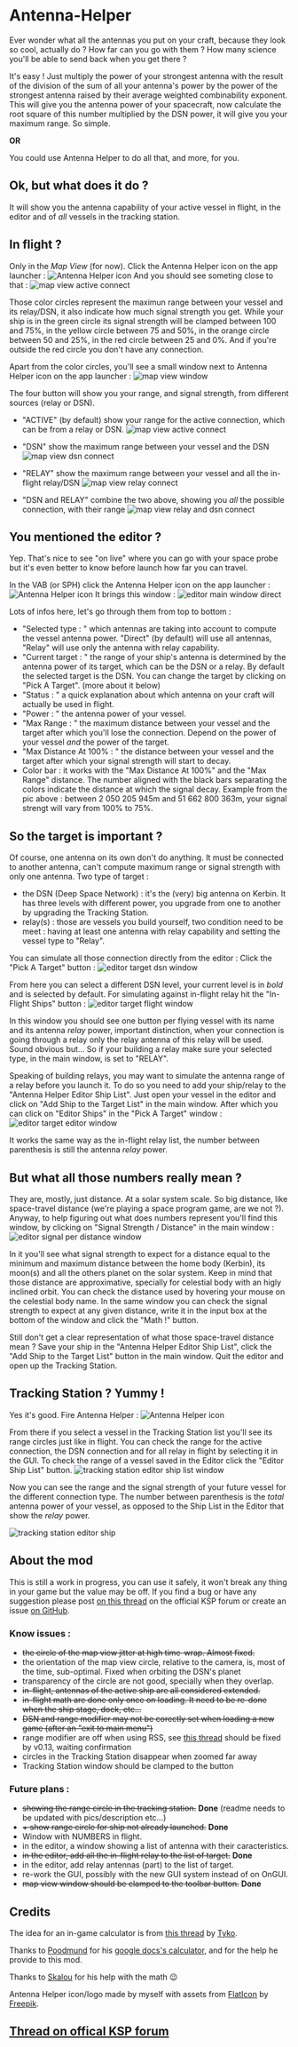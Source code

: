 # Antenna-Helper

Ever wonder what all the antennas you put on your craft, because they look so cool, actually do ? How far can you go with them ? How many science you'll be able to send back when you get there ?

It's easy ! Just multiply the power of your strongest antenna with the result of the division of the sum of all your antenna's power by the power of the strongest antenna raised by their average weighted combinability exponent. This will give you the antenna power of your spacecraft, now calculate the root square of this number multiplied by the DSN power, it will give you your maximum range. So simple.

**OR**

You could use Antenna Helper to do all that, and more, for you.



## Ok, but what does it do ?

It will show you the antenna capability of your active vessel in flight, in the editor and of *all* vessels in the tracking station.


## In flight ?

Only in the *Map View* (for now). Click the Antenna Helper icon on the app launcher : ![Antenna Helper icon](https://github.com/Li0n-0/Antenna-Helper/blob/master/pics/icon_off.png?raw=true)
And you should see someting close to that :
![map view active connect](https://github.com/Li0n-0/Antenna-Helper/blob/master/pics/map_view_active.png?raw=true)

Those color circles represent the maximun range between your vessel and its relay/DSN, it also indicate how much signal strength you get. While your ship is in the green circle its signal strength will be clamped between 100 and 75%, in the yellow circle between 75 and 50%, in the orange circle between 50 and 25%, in the red circle between 25 and 0%. And if you're outside the red circle you don't have any connection.


Apart from the color circles, you'll see a small window next to Antenna Helper icon on the app launcher : 
![map view window](https://github.com/Li0n-0/Antenna-Helper/blob/master/pics/map_view_window.png?raw=true)

The four button will show you your range, and signal strength, from different sources (relay or DSN).

* "ACTIVE" (by default) show your range for the active connection, which can be from a relay or DSN.
![map view active connect](https://github.com/Li0n-0/Antenna-Helper/blob/master/pics/map_view_active.png?raw=true)

* "DSN" show the maximum range between your vessel and the DSN
![map view dsn connect](https://github.com/Li0n-0/Antenna-Helper/blob/master/pics/map_view_dsn.png?raw=true)

* "RELAY" show the maximum range between your vessel and all the in-flight relay/DSN
![map view relay connect](https://github.com/Li0n-0/Antenna-Helper/blob/master/pics/map_view_relay.png?raw=true)

* "DSN and RELAY" combine the two above, showing you *all* the possible connection, with their range
![map view relay and dsn connect](https://github.com/Li0n-0/Antenna-Helper/blob/master/pics/map_view_dsn_and_relay.png?raw=true)


## You mentioned the editor ?

Yep. That's nice to see "on live" where you can go with your space probe but it's even better to know before launch how far you can travel.

In the VAB (or SPH) click the Antenna Helper icon on the app launcher : ![Antenna Helper icon](https://github.com/Li0n-0/Antenna-Helper/blob/master/pics/icon_off.png?raw=true)
It brings this window :
![editor main window direct](https://github.com/Li0n-0/Antenna-Helper/blob/master/pics/editor_main_window_direct.png?raw=true)

Lots of infos here, let's go through them from top to bottom :
* "Selected type : " which antennas are taking into account to compute the vessel antenna power. "Direct" (by default) will use all antennas, "Relay" will use only the antenna with relay capability.
* "Current target : " the range of your ship's antenna is determined by the antenna power of its target, which can be the DSN or a relay. By default the selected target is the DSN. You can change the target by clicking on "Pick A Target". (more about it below)
* "Status : " a quick explanation about which antenna on your craft will actually be used in flight.
* "Power : " the antenna power of your vessel.
* "Max Range : " the maximum distance between your vessel and the target after which you'll lose the connection. Depend on the power of your vessel *and* the power of the target.
* "Max Distance At 100% : " the distance between your vessel and the target after which your signal strength will start to decay.
* Color bar : it works with the "Max Distance At 100%" and the "Max Range" distance. The number aligned with the black bars separating the colors indicate the distance at which the signal decay. Example from the pic above : between 2 050 205 945m and 51 662 800 363m, your signal strengt will vary from 100% to 75%.


## So the target is important ?

Of course, one antenna on its own don't do anything. It must be connected to another antenna, can't compute maximum range or signal strength with only one antenna.
Two type of target :
* the DSN (Deep Space Network) : it's the (very) big antenna on Kerbin. It has three levels with different power, you upgrade from one to another by upgrading the Tracking Station.
* relay(s) : those are vessels you build yourself, two condition need to be meet : having at least one antenna with relay capability and setting the vessel type to "Relay".

You can simulate all those connection directly from the editor : Click the "Pick A Target" button : 
![editor target dsn window](https://github.com/Li0n-0/Antenna-Helper/blob/master/pics/editor_target_dsn_window.png?raw=true)

From here you can select a different DSN level, your current level is in *bold* and is selected by default. For simulating against in-flight relay hit the "In-Flight Ships" button :
![editor target flight window](https://github.com/Li0n-0/Antenna-Helper/blob/master/pics/editor_target_flight_window.png?raw=true)

In this window you should see one button per flying vessel with its name and its antenna *relay* power, important distinction, when your connection is going through a relay only the relay antenna of this relay will be used. Sound obvious but... So if your building a relay make sure your selected type, in the main window, is set to "RELAY".

Speaking of building relays, you may want to simulate the antenna range of a relay before you launch it. To do so you need to add your ship/relay to the "Antenna Helper Editor Ship List". Just open your vessel in the editor and click on "Add Ship to the Target List" in the main window. After which you can click on "Editor Ships" in the "Pick A Target" window : 
![editor target editor window](https://github.com/Li0n-0/Antenna-Helper/blob/master/pics/editor_target_editor_window.png?raw=true)

It works the same way as the in-flight relay list, the number between parenthesis is still the antenna *relay* power.



## But what all those numbers really mean ?

They are, mostly, just distance. At a solar system scale. So big distance, like space-travel distance (we're playing a space program game, are we not ?).
Anyway, to help figuring out what does numbers represent you'll find this window, by clicking on "Signal Strength / Distance" in the main window :
![editor signal per distance window](https://github.com/Li0n-0/Antenna-Helper/blob/master/pics/editor_signal_distance_window.png?raw=true)

In it you'll see what signal strength to expect for a distance equal to the minimum and maximum distance between the home body (Kerbin), its moon(s) and all the others planet on the solar system. Keep in mind that those distance are approximative, specially for celestial body with an higly inclined orbit. 
You can check the distance used by hovering your mouse on the celestial body name.
In the same window you can check the signal strength to expect at any given distance, write it in the input box at the bottom of the window and click the "Math !" button.


Still don't get a clear representation of what those space-travel distance mean ?
Save your ship in the "Antenna Helper Editor Ship List", click the "Add Ship to the Target List" button in the main window. Quit the editor and open up the Tracking Station.



## Tracking Station ? Yummy !

Yes it's good. Fire Antenna Helper : ![Antenna Helper icon](https://github.com/Li0n-0/Antenna-Helper/blob/master/pics/icon_off.png?raw=true)

From there if you select a vessel in the Tracking Station list you'll see its range circles just like in flight. You can check the range for the active connection, the DSN connection and for all relay in flight by selecting it in the GUI.
To check the range of a vessel saved in the Editor click the "Editor Ship List" button.
![tracking station editor ship list window](https://github.com/Li0n-0/Antenna-Helper/blob/master/pics/tracking_station_editor_ship_list_window.png?raw=true)

Now you can see the range and the signal strength of your future vessel for the different connection type.
The number between parenthesis is the *total* antenna power of your vessel, as opposed to the Ship List in the Editor that show the *relay* power.

![tracking station editor ship](https://github.com/Li0n-0/Antenna-Helper/blob/master/pics/tracking_station_editor_ship.png?raw=true)





## About the mod

This is still a work in progress, you can use it safely, it won't break any thing in your game but the value may be off. If you find a bug or have any suggestion please post [on this thread](https://forum.kerbalspaceprogram.com/index.php?/topic/156122-wip122-to-131-antenna-helper-in-game-antennas-range-calculation-v07-7-oct-2017/) on the official KSP forum or create an issue [on GitHub](https://github.com/Li0n-0/Antenna-Helper).

### Know issues :

* ~~the circle of the map view jitter at high time-wrap. Almost fixed.~~
* the orientation of the map view circle, relative to the camera, is, most of the time, sub-optimal. Fixed when orbiting the DSN's planet
* transparency of the circle are not good, specially when they overlap.
* ~~in-flight, antennas of the active ship are all considered extended.~~
* ~~in-flight math are done only once on loading. It need to be re-done when the ship stage, dock, etc...~~
* ~~DSN and range modifier may not be corectly set when loading a new game (after an "exit to main menu")~~
* range modifier are off when using RSS, see [this thread](https://forum.kerbalspaceprogram.com/index.php?/topic/156122-wip131-antenna-helper-in-game-antennas-range-calculation-v09-8-dec-2017/&do=findComment&comment=3240861) should be fixed by v0.13, waiting confirmation
* circles in the Tracking Station disappear when zoomed far away
* Tracking Station window should be clamped to the button

### Future plans :

* ~~showing the range circle in the tracking station.~~ **Done** (readme needs to be updated with pics/description etc...)
* ~~+ show range circle for ship not already launched.~~ **Done**
* Window with NUMBERS in flight.
* in the editor, a window showing a list of antenna with their caracteristics.
* ~~in the editor, add all the in-flight relay to the list of target.~~ **Done**
* in the editor, add relay antennas (part) to the list of target.
* re-work the GUI, possibly with the new GUI system instead of on OnGUI.
* ~~map view window should be clamped to the toolbar button.~~ **Done**


## Credits

The idea for an in-game calculator is from [this thread](https://forum.kerbalspaceprogram.com/index.php?/topic/153155-mod-idea-in-game-antenna-strength-calculater/) by [Tyko](https://forum.kerbalspaceprogram.com/index.php?/profile/164179-tyko/).

Thanks to [Poodmund](https://forum.kerbalspaceprogram.com/index.php?/profile/128643-poodmund/) for his [google docs's calculator](https://docs.google.com/spreadsheets/d/1qIgFB8OXnlgpPCGsxv7JYUYQq5O671IcZXpumVaStek/edit?usp=sharing), and for the help he provide to this mod.

Thanks to [Skalou](https://forum.kerbalspaceprogram.com/index.php?/profile/133496-skalou/) for his help with the math :wink:

Antenna Helper icon/logo made by myself with assets from [FlatIcon](https://www.flaticon.com) by [Freepik](https://www.flaticon.com/authors/freepik).

## [Thread on offical KSP forum](https://forum.kerbalspaceprogram.com/index.php?/topic/156122-wip131-antenna-helper-in-game-antennas-range-calculation-v08-17-nov-2017/)
